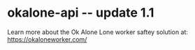 # okalone-api -- update 1.1


Learn more about the Ok Alone Lone worker saftey solution at: https://okaloneworker.com/

